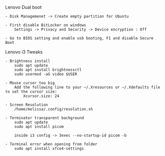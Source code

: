 Lenovo Dual boot

    - Disk Managemenet -> Create empty partition for Ubuntu

    - First disable BitLocker on windows
        Settings -> Privacy and Security -> Device encryption : Off

    - Go to BIOS setting and enable usb booting, F1 and disable Secure Boot



Lenovo i3 Tweaks

    - Brightness install
        sudo apt update 
        sudo apt install brightnessctl
        sudo usermod -aG video $USER

    - Mouse cursor too big
        Add the following line to your ~/.Xresources or ~/.Xdefaults file to set the cursor size:
            Xcursor.size: 24

    - Screen Resolution
        /home/melissa/.config/resolution.sh

    - Terminator transparent background
        sudo apt update
        sudo apt install picom

        inside i3 config -> 3exec --no-startup-id picom -b

    - Terminal error when opening from folder
        sudo apt install xfce4-settings

    

